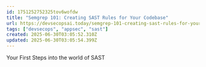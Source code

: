 ```yaml
---
id: 1751252752325tov6wofdw
title: "Semgrep 101: Creating SAST Rules for Your Codebase"
url: https://devsecopsai.today/semgrep-101-creating-sast-rules-for-your-codebase-e3147f339e55
tags: ["devsecops", "appsec", "sast"]
created: 2025-06-30T03:05:52.310Z
updated: 2025-06-30T03:05:54.399Z
---
```

Your First Steps into the world of SAST
